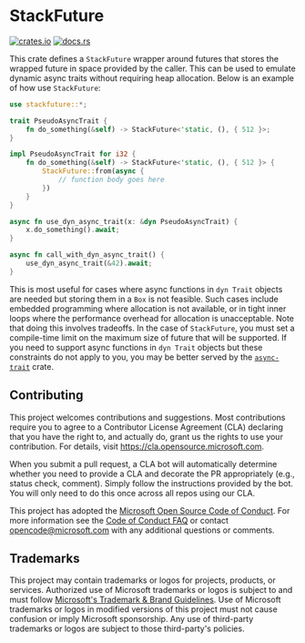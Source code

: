 # StackFuture

[![crates.io](https://img.shields.io/crates/v/stackfuture.svg)](https://crates.io/crates/stackfuture)
[![docs.rs](https://img.shields.io/docsrs/stackfuture)](https://docs.rs/stackfuture/)

This crate defines a `StackFuture` wrapper around futures that stores the wrapped future in space provided by the caller.
This can be used to emulate dynamic async traits without requiring heap allocation.
Below is an example of how use `StackFuture`:

```rust
use stackfuture::*;

trait PseudoAsyncTrait {
    fn do_something(&self) -> StackFuture<'static, (), { 512 }>;
}

impl PseudoAsyncTrait for i32 {
    fn do_something(&self) -> StackFuture<'static, (), { 512 }> {
        StackFuture::from(async {
            // function body goes here
        })
    }
}

async fn use_dyn_async_trait(x: &dyn PseudoAsyncTrait) {
    x.do_something().await;
}

async fn call_with_dyn_async_trait() {
    use_dyn_async_trait(&42).await;
}
```

This is most useful for cases where async functions in `dyn Trait` objects are needed but storing them in a `Box` is not feasible.
Such cases include embedded programming where allocation is not available, or in tight inner loops where the performance overhead for allocation is unacceptable.
Note that doing this involves tradeoffs.
In the case of `StackFuture`, you must set a compile-time limit on the maximum size of future that will be supported.
If you need to support async functions in `dyn Trait` objects but these constraints do not apply to you, you may be better served by the [`async-trait`](https://crates.io/crates/async-trait) crate.

## Contributing

This project welcomes contributions and suggestions.  Most contributions require you to agree to a
Contributor License Agreement (CLA) declaring that you have the right to, and actually do, grant us
the rights to use your contribution. For details, visit https://cla.opensource.microsoft.com.

When you submit a pull request, a CLA bot will automatically determine whether you need to provide
a CLA and decorate the PR appropriately (e.g., status check, comment). Simply follow the instructions
provided by the bot. You will only need to do this once across all repos using our CLA.

This project has adopted the [Microsoft Open Source Code of Conduct](https://opensource.microsoft.com/codeofconduct/).
For more information see the [Code of Conduct FAQ](https://opensource.microsoft.com/codeofconduct/faq/) or
contact [opencode@microsoft.com](mailto:opencode@microsoft.com) with any additional questions or comments.

## Trademarks

This project may contain trademarks or logos for projects, products, or services. Authorized use of Microsoft
trademarks or logos is subject to and must follow
[Microsoft's Trademark & Brand Guidelines](https://www.microsoft.com/en-us/legal/intellectualproperty/trademarks/usage/general).
Use of Microsoft trademarks or logos in modified versions of this project must not cause confusion or imply Microsoft sponsorship.
Any use of third-party trademarks or logos are subject to those third-party's policies.
